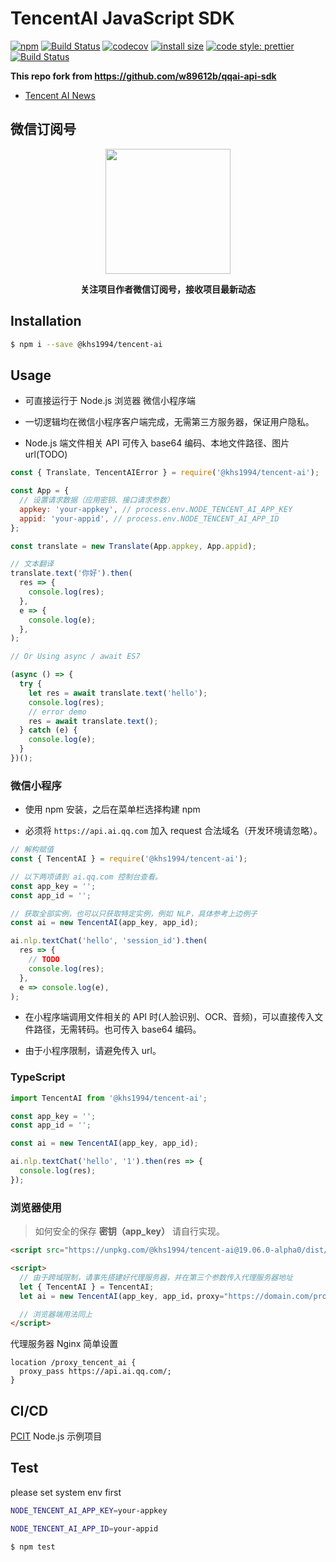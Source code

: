 # TencentAI JavaScript SDK

[![npm](https://img.shields.io/npm/v/@khs1994/tencent-ai.svg)](https://www.npmjs.com/package/@khs1994/tencent-ai) [![Build Status](https://travis-ci.com/khs1994/tencent-ai-js.svg?branch=master)](https://travis-ci.com/khs1994/tencent-ai-js) [![codecov](https://codecov.io/gh/khs1994/tencent-ai-js/branch/master/graph/badge.svg)](https://codecov.io/gh/khs1994/tencent-ai-js) [![install size](https://packagephobia.now.sh/badge?p=@khs1994/tencent-ai)](https://packagephobia.now.sh/result?p=@khs1994/tencent-ai) [![code style: prettier](https://badgen.now.sh/badge/code%20style/prettier/ff69b4)](https://github.com/prettier/prettier) [![Build Status](https://ci.khs1994.com/github/khs1994/tencent-ai-js/status?branch=master)](https://ci.khs1994.com/github/khs1994/tencent-ai-js)

**This repo fork from https://github.com/w89612b/qqai-api-sdk**

- [Tencent AI News](https://github.com/khs1994/tencent-ai-news)

## 微信订阅号

<p align="center">
<img width="200" src="https://user-images.githubusercontent.com/16733187/46847944-84a96b80-ce19-11e8-9f0c-ec84b2ac463e.jpg">
</p>

<p align="center"><strong>关注项目作者微信订阅号，接收项目最新动态</strong></p>

## Installation

```bash
$ npm i --save @khs1994/tencent-ai
```

## Usage

- 可直接运行于 Node.js 浏览器 微信小程序端

- 一切逻辑均在微信小程序客户端完成，无需第三方服务器，保证用户隐私。

- Node.js 端文件相关 API 可传入 base64 编码、本地文件路径、图片 url(TODO)

```js
const { Translate, TencentAIError } = require('@khs1994/tencent-ai');

const App = {
  // 设置请求数据（应用密钥、接口请求参数）
  appkey: 'your-appkey', // process.env.NODE_TENCENT_AI_APP_KEY
  appid: 'your-appid', // process.env.NODE_TENCENT_AI_APP_ID
};

const translate = new Translate(App.appkey, App.appid);

// 文本翻译
translate.text('你好').then(
  res => {
    console.log(res);
  },
  e => {
    console.log(e);
  },
);

// Or Using async / await ES7

(async () => {
  try {
    let res = await translate.text('hello');
    console.log(res);
    // error demo
    res = await translate.text();
  } catch (e) {
    console.log(e);
  }
})();
```

### 微信小程序

- 使用 npm 安装，之后在菜单栏选择构建 npm

- 必须将 `https://api.ai.qq.com` 加入 request 合法域名（开发环境请忽略）。

```js
// 解构赋值
const { TencentAI } = require('@khs1994/tencent-ai');

// 以下两项请到 ai.qq.com 控制台查看。
const app_key = '';
const app_id = '';

// 获取全部实例，也可以只获取特定实例，例如 NLP，具体参考上边例子
const ai = new TencentAI(app_key, app_id);

ai.nlp.textChat('hello', 'session_id').then(
  res => {
    // TODO
    console.log(res);
  },
  e => console.log(e),
);
```

- 在小程序端调用文件相关的 API 时(人脸识别、OCR、音频)，可以直接传入文件路径，无需转码。也可传入 base64 编码。

- 由于小程序限制，请避免传入 url。

### TypeScript

```ts
import TencentAI from '@khs1994/tencent-ai';

const app_key = '';
const app_id = '';

const ai = new TencentAI(app_key, app_id);

ai.nlp.textChat('hello', '1').then(res => {
  console.log(res);
});
```

### 浏览器使用

> 如何安全的保存 **密钥（app_key）** 请自行实现。

```html
<script src="https://unpkg.com/@khs1994/tencent-ai@19.06.0-alpha0/dist/tencent-ai.min.js"></script>

<script>
  // 由于跨域限制，请事先搭建好代理服务器，并在第三个参数传入代理服务器地址
  let { TencentAI } = TencentAI;
  let ai = new TencentAI(app_key, app_id，proxy="https://domain.com/proxy_tencent_ai");

  // 浏览器端用法同上
</script>
```

代理服务器 Nginx 简单设置

```nginx
location /proxy_tencent_ai {
  proxy_pass https://api.ai.qq.com/;
}
```

## CI/CD

[PCIT](https://github.com/pcit-ce/pcit) Node.js 示例项目

## Test

please set system env first

```bash
NODE_TENCENT_AI_APP_KEY=your-appkey

NODE_TENCENT_AI_APP_ID=your-appid
```

```bash
$ npm test
```
